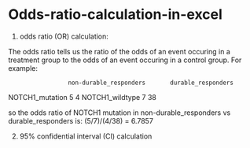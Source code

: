 # Odds-ratio-calculation-in-excel

1) odds ratio (OR) calculation:

The odds ratio tells us the ratio of the odds of an event occuring in a treatment group to the odds of an event occuring in a control group.
For example:

                     non-durable_responders       durable_responders
NOTCH1_mutation               5                           4
NOTCH1_wildtype               7                           38

so the odds ratio of NOTCH1 mutation in non-durable_responders vs durable_responders is: (5/7)/(4/38) = 6.7857

2) 95% confidential interval (CI) calculation



